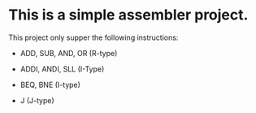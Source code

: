 # This is a simple assembler project.

This project only supper the following instructions:
 - ADD, SUB, AND, OR (R-type)

 - ADDI, ANDI, SLL (I-Type)

 - BEQ, BNE  (I-type)

 - J  (J-type)
